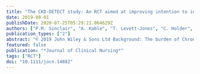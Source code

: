 ```yaml
---
title: "The CKD-DETECT study: An RCT aimed at improving intention to initiate a kidney health check in Australian practice nurses"
date: 2019-08-01
publishDate: 2020-07-25T05:29:21.064629Z
authors: ["P.M. Sinclair", "A. Kable", "T. Levett-Jones", "C. Holder", "C.J. Oldmeadow"]
publication_types: ["2"]
abstract: "© 2019 John Wiley & Sons Ltd Background: The burden of Chronic Kidney Disease (CKD) on the Australian health system is growing. Efforts to reverse this trend have not been successful. This paper evaluates the effectiveness of a targeted asynchronous web based e-learning module on general practice nurses’ behavioural intentions in relation to opportunistic screening practices for people at risk of CKD. Design: Double blinded pre-post interventional randomised control design. Methods: Participants were nurses working in general practice settings in Australia. Participants were randomised to a knowledge based active control or targeted behavioural based intervention which were delivered using asynchronous e-learning modules. The intervention was designed to influence the behavioural constructs of the theory of planned behaviour (TPB): attitude, subjective norm and perceived behavioural control (PBC). Results: Of the 420 participants, we analysed the primary and secondary outcomes for 212 (50.47%) who had complete follow up data. There were no significant differences (p 0.424, [d] 0.04) in behavioural intention between the intervention and control groups at follow-up, when controlling for baseline values. However, regression models assessing the relationship between the change in the TPB constructs and behavioural intention at follow-up for all participants, regardless of study arm, demonstrated a significant change in intention to initiate a kidney health check. Although these changes could not be attributed to the effect of the intervention. Attitude (r2 = 0.3525, p 0.0004) and PBC (r2 = 0.3510, p 0.0005) models accounted for approximately 35% of the explained variance in behavioural intentions and social norm (r2 = 0.3297, p 0.0171) accounted for approximately 33% of the variance. When all TPB constructs were included in the model, 37% of the variance in intention was explained. Conclusion: A targeted behavioural online intervention was no more effective than a knowledge based online program to improve primary health care nurses’ intention to initiate a kidney health check in people at risk of chronic kidney disease. Relevance to clinical practice: Collaborative efforts are required by all staff working in general practice to develop models of care to improve screening practices for chronic kidney disease. Future research should focus on interventions that improve collaboration between health care professionals in the primary care setting and public health campaigns to increase awareness of risks of CKD and the importance of screening in the primary care setting."
featured: false
publication: "*Journal of Clinical Nursing*"
tags: ["RCT"]
doi: "10.1111/jocn.14882"
---
```



